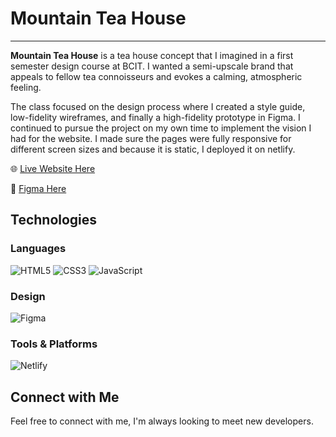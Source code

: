 # Mountain Tea House
---

**Mountain Tea House** is a tea house concept that I imagined in a first semester design course at BCIT. I wanted a semi-upscale brand that appeals to fellow tea connoisseurs and evokes a calming, atmospheric feeling.

The class focused on the design process where I created a style guide, low-fidelity wireframes, and finally a high-fidelity prototype in Figma. I continued to pursue the project on my own time to implement the vision I had for the website. I made sure the pages were fully responsive for different screen sizes and because it is static, I deployed it on netlify. 

🌐 [Live Website Here](https://wizardly-poincare-a73468.netlify.app)

🎨 [Figma Here](https://www.figma.com/file/X3C7n2q5ZYSIdLgaACGV3H/Mountain-Tea-House?node-id=0%3A1)
<!-- 
## Live Examples

![Lindaful](https://user-images.githubusercontent.com/68607795/149754394-444e2899-9054-44da-ad5c-0771aae6471d.png)
![About](https://user-images.githubusercontent.com/68607795/149754991-ffc3e793-552e-4433-911d-065b50d5f4de.png)

 -->
## Technologies

### Languages
![HTML5](https://img.shields.io/badge/html5-%23E34F26.svg?style=for-the-badge&logo=html5&logoColor=white)
![CSS3](https://img.shields.io/badge/css3-%231572B6.svg?style=for-the-badge&logo=css3&logoColor=white)
![JavaScript](https://img.shields.io/badge/javascript-%23323330.svg?style=for-the-badge&logo=javascript&logoColor=%23F7DF1E)

### Design
![Figma](https://img.shields.io/badge/figma-%23F24E1E.svg?style=for-the-badge&logo=figma&logoColor=white)

### Tools & Platforms
![Netlify](https://img.shields.io/badge/netlify-%23000000.svg?style=for-the-badge&logo=netlify&logoColor=#00C7B7)


## Connect with Me

Feel free to connect with me, I'm always looking to meet new developers.
<!-- 
📧 [informlinda@gmal.com](mailto:informlinda@gmail.com)

🌐 [Website](https://www.lindaful.com)

💼 [LinkedIn](https://www.linkedin.com/in/iflinda) -->
